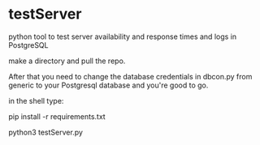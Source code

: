 # testServer
 python tool to test server availability and response times and logs in PostgreSQL

make a directory and pull the repo.



After that you need to change the database credentials in dbcon.py from generic to your Postgresql database and you're good to go.

in the shell type:

pip install -r requirements.txt

python3 testServer.py
